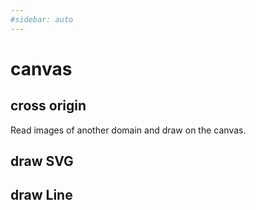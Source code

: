 ```yaml
---
#sidebar: auto
---
```


# canvas

## cross origin

Read images of another domain and draw on the canvas.

<Canvas-CanvasCrossOrigin/>

## draw SVG

<Canvas-DrawSvg/>

## draw Line

<Canvas-DrawLine />
